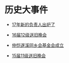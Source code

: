 # 历史大事件

* [17年新的负责人出炉了](https://mp.weixin.qq.com/s?__biz=MzA3MzkwOTM4OQ==&tempkey=ZPe064gX%2BnoDbDH%2B2aVgIV1lf1vBRaTLgd%2FhyEIS3m9krBOdY94gndz%2B0uobRDmHsoJZ5nC3nKYm%2FDgkkf6sNyV%2FC9%2B%2F4GUHJ6pmLGmKGSbpw0JDEJE3GRGtDwasruVQV3lhUfGS4%2FeNo7L6MlUzIQ%3D%3D&chksm=08ae7b1c3fd9f20ab09ce650b9d54f4581a7bee9ba195ba66a8ab24feda5e75d4b9ff6f26aed#rd)

* [16届12级送旧晚会](https://mp.weixin.qq.com/s?__biz=MzA3MzkwOTM4OQ==&tempkey=ZPe064gX%2BnoDbDH%2B2aVgIV1lf1vBRaTLgd%2FhyEIS3m%2BN4BZ7Ml%2F5VxvmfcirxmxAkrbt0QgkeT2FgJEf8hrezrtbhk6VPDAcxEswzCKvY4Dpw0JDEJE3GRGtDwasruVQm%2BLXs4HLbU8Ql8JXD7uTrQ%3D%3D&#rd)

* [仲恺遂溪同乡会基金会成立](https://mp.weixin.qq.com/s?__biz=MzA3MzkwOTM4OQ==&tempkey=ZPe064gX%2BnoDbDH%2B2aVgIUoaJoDS3yyGkS2r2ZEcN0gGPG5zNPAZb94YlgeAdPxy8JHshTeY%2BS4F3xkF48ad%2F0Xq1Gl8ssq3puE00aJ%2BT4Ppw0JDEJE3GRGtDwasruVQaQZz8QHW9HtptVbB4mOZlg%3D%3D&scene=18#rd)

* [15届11级送旧晚会](https://mp.weixin.qq.com/s?__biz=MzA3MzkwOTM4OQ==&tempkey=ZPe064gX%2BnoDbDH%2B2aVgIRpfGj%2FRLt2vNC7Iq6%2BGX2fjoPW52EdsqRiFWmO3AgnSW6LeRbT1hflmPy4Bovqkuyi128f3l3VfcH40GEQGg23pw0JDEJE3GRGtDwasruVQVpF3hNJQtDObBcrAIWU92Q%3D%3D&#rd)
